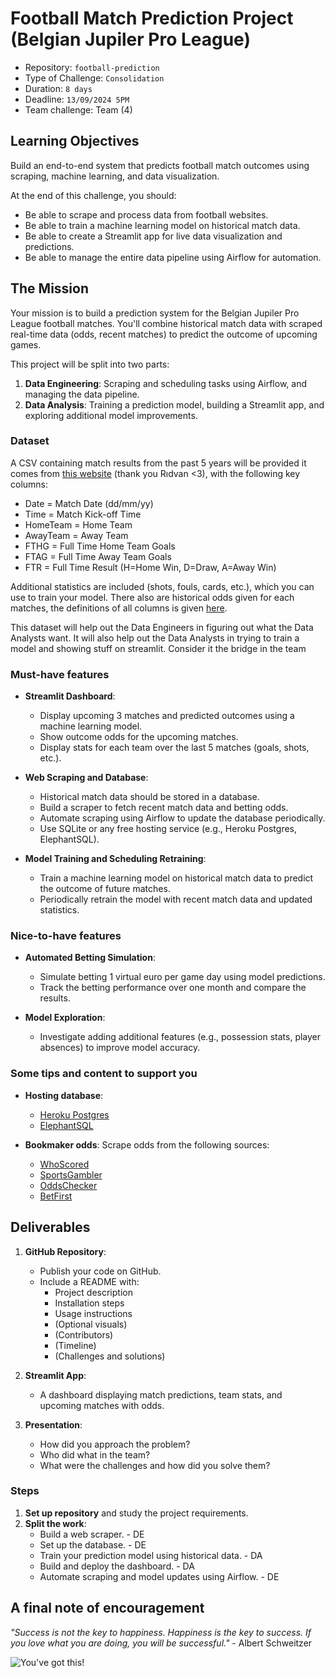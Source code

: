 # Football Match Prediction Project (Belgian Jupiler Pro League)

- Repository: `football-prediction`
- Type of Challenge: `Consolidation`
- Duration: `8 days`
- Deadline: `13/09/2024 5PM`
- Team challenge: Team (4)

## Learning Objectives

Build an end-to-end system that predicts football match outcomes using scraping, machine learning, and data visualization.

At the end of this challenge, you should:

- Be able to scrape and process data from football websites.
- Be able to train a machine learning model on historical match data.
- Be able to create a Streamlit app for live data visualization and predictions.
- Be able to manage the entire data pipeline using Airflow for automation.

## The Mission

Your mission is to build a prediction system for the Belgian Jupiler Pro League football matches. You'll combine historical match data with scraped real-time data (odds, recent matches) to predict the outcome of upcoming games.

This project will be split into two parts:
1. **Data Engineering**: Scraping and scheduling tasks using Airflow, and managing the data pipeline.
2. **Data Analysis**: Training a prediction model, building a Streamlit app, and exploring additional model improvements.

### Dataset

A CSV containing match results from the past 5 years will be provided it comes from [this website](https://www.football-data.co.uk/) (thank you Rıdvan <3), with the following key columns:

- Date = Match Date (dd/mm/yy)
- Time = Match Kick-off Time
- HomeTeam = Home Team
- AwayTeam = Away Team
- FTHG = Full Time Home Team Goals
- FTAG = Full Time Away Team Goals
- FTR = Full Time Result (H=Home Win, D=Draw, A=Away Win)

Additional statistics are included (shots, fouls, cards, etc.), which you can use to train your model. There also are historical odds given for each matches, the definitions of all columns is given [here](https://www.football-data.co.uk/notes.txt).

This dataset will help out the Data Engineers in figuring out what the Data Analysts want. It will also help out the Data Analysts in trying to train a model and showing stuff on streamlit. Consider it the bridge in the team

### Must-have features

- **Streamlit Dashboard**:
  - Display upcoming 3 matches and predicted outcomes using a machine learning model.
  - Show outcome odds for the upcoming matches.
  - Display stats for each team over the last 5 matches (goals, shots, etc.).

- **Web Scraping and Database**:
  - Historical match data should be stored in a database.
  - Build a scraper to fetch recent match data and betting odds.
  - Automate scraping using Airflow to update the database periodically.
  - Use SQLite or any free hosting service (e.g., Heroku Postgres, ElephantSQL).

- **Model Training and Scheduling Retraining**:
  - Train a machine learning model on historical match data to predict the outcome of future matches.
  - Periodically retrain the model with recent match data and updated statistics.

### Nice-to-have features

- **Automated Betting Simulation**:
  - Simulate betting 1 virtual euro per game day using model predictions.
  - Track the betting performance over one month and compare the results.

- **Model Exploration**:
  - Investigate adding additional features (e.g., possession stats, player absences) to improve model accuracy.

### Some tips and content to support you

- **Hosting database**: 
  - [Heroku Postgres](https://www.heroku.com/postgres)
  - [ElephantSQL](https://www.elephantsql.com/)

- **Bookmaker odds**: Scrape odds from the following sources:
  - [WhoScored](https://www.whoscored.com/)
  - [SportsGambler](https://www.sportsgambler.com/)
  - [OddsChecker](https://www.oddschecker.com/)
  - [BetFirst](https://betfirst.dhnet.be/)

## Deliverables

1. **GitHub Repository**:
   - Publish your code on GitHub.
   - Include a README with:
     - Project description
     - Installation steps
     - Usage instructions
     - (Optional visuals)
     - (Contributors)
     - (Timeline)
     - (Challenges and solutions)

2. **Streamlit App**:
   - A dashboard displaying match predictions, team stats, and upcoming matches with odds.

3. **Presentation**:
   - How did you approach the problem?
   - Who did what in the team?
   - What were the challenges and how did you solve them?

### Steps

1. **Set up repository** and study the project requirements.
2. **Split the work**:
   - Build a web scraper. - DE
   - Set up the database. - DE
   - Train your prediction model using historical data. - DA
   - Build and deploy the dashboard. - DA
   - Automate scraping and model updates using Airflow. - DE

## A final note of encouragement

_"Success is not the key to happiness. Happiness is the key to success. If you love what you are doing, you will be successful."_
\- Albert Schweitzer

![You've got this!](https://i.giphy.com/media/JWuBH9rCO2uZuHBFpm/giphy.gif)
